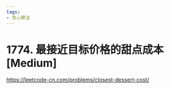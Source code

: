 ```yaml
---
tags:
- 贪心算法
---
```


# 1774. 最接近目标价格的甜点成本 [Medium]

<https://leetcode-cn.com/problems/closest-dessert-cost/>
